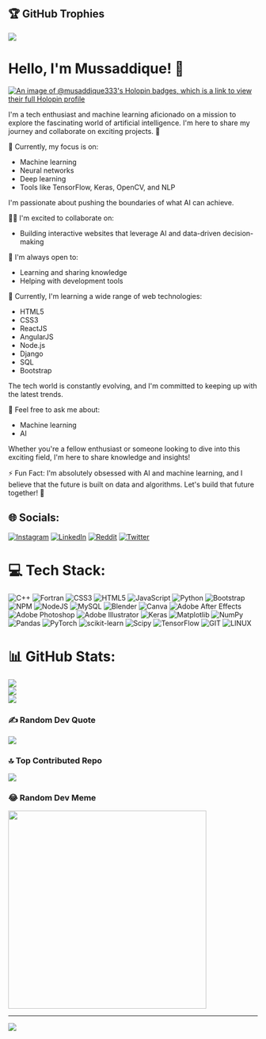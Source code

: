 ## 🏆 GitHub Trophies
![](https://github-profile-trophy.vercel.app/?username=musaddique333&theme=discord&no-frame=false&no-bg=false&margin-w=4)

# Hello, I'm Mussaddique! 👋
[![An image of @musaddique333's Holopin badges, which is a link to view their full Holopin profile](https://www.holopin.io/@musaddique333)](https://www.holopin.io/@musaddique333)

I'm a tech enthusiast and machine learning aficionado on a mission to explore the fascinating world of artificial intelligence. I'm here to share my journey and collaborate on exciting projects. 🤖

🔧 Currently, my focus is on:
- Machine learning
- Neural networks
- Deep learning
- Tools like TensorFlow, Keras, OpenCV, and NLP

I'm passionate about pushing the boundaries of what AI can achieve.

👐🏻 I'm excited to collaborate on:
- Building interactive websites that leverage AI and data-driven decision-making

🤝 I'm always open to:
- Learning and sharing knowledge
- Helping with development tools

🌴 Currently, I'm learning a wide range of web technologies:
- HTML5
- CSS3
- ReactJS
- AngularJS
- Node.js
- Django
- SQL
- Bootstrap

The tech world is constantly evolving, and I'm committed to keeping up with the latest trends.

🔖 Feel free to ask me about:
- Machine learning
- AI

Whether you're a fellow enthusiast or someone looking to dive into this exciting field, I'm here to share knowledge and insights!

⚡️ Fun Fact: I'm absolutely obsessed with AI and machine learning, and I believe that the future is built on data and algorithms. Let's build that future together! 🌟



## 🌐 Socials:
[![Instagram](https://img.shields.io/badge/Instagram-%23E4405F.svg?logo=Instagram&logoColor=white)](https://instagram.com/https://www.instagram.com/mohammed_musaddique_mogal/) [![LinkedIn](https://img.shields.io/badge/LinkedIn-%230077B5.svg?logo=linkedin&logoColor=white)](https://linkedin.com/in/https://www.linkedin.com/in/mohammed-musaddique-a05313227/) [![Reddit](https://img.shields.io/badge/Reddit-%23FF4500.svg?logo=Reddit&logoColor=white)](https://reddit.com/user/https://www.reddit.com/user/_musaddique333) [![Twitter](https://img.shields.io/badge/Twitter-%231DA1F2.svg?logo=Twitter&logoColor=white)](https://twitter.com/https://twitter.com/musaddique333) 

# 💻 Tech Stack:
![C++](https://img.shields.io/badge/c++-%2300599C.svg?style=for-the-badge&logo=c%2B%2B&logoColor=white) ![Fortran](https://img.shields.io/badge/Fortran-%23734F96.svg?style=for-the-badge&logo=fortran&logoColor=white) ![CSS3](https://img.shields.io/badge/css3-%231572B6.svg?style=for-the-badge&logo=css3&logoColor=white) ![HTML5](https://img.shields.io/badge/html5-%23E34F26.svg?style=for-the-badge&logo=html5&logoColor=white) ![JavaScript](https://img.shields.io/badge/javascript-%23323330.svg?style=for-the-badge&logo=javascript&logoColor=%23F7DF1E) ![Python](https://img.shields.io/badge/python-3670A0?style=for-the-badge&logo=python&logoColor=ffdd54) ![Bootstrap](https://img.shields.io/badge/bootstrap-%238511FA.svg?style=for-the-badge&logo=bootstrap&logoColor=white) ![NPM](https://img.shields.io/badge/NPM-%23CB3837.svg?style=for-the-badge&logo=npm&logoColor=white) ![NodeJS](https://img.shields.io/badge/node.js-6DA55F?style=for-the-badge&logo=node.js&logoColor=white) ![MySQL](https://img.shields.io/badge/mysql-%2300000f.svg?style=for-the-badge&logo=mysql&logoColor=white) ![Blender](https://img.shields.io/badge/blender-%23F5792A.svg?style=for-the-badge&logo=blender&logoColor=white) ![Canva](https://img.shields.io/badge/Canva-%2300C4CC.svg?style=for-the-badge&logo=Canva&logoColor=white) ![Adobe After Effects](https://img.shields.io/badge/Adobe%20After%20Effects-9999FF.svg?style=for-the-badge&logo=Adobe%20After%20Effects&logoColor=white) ![Adobe Photoshop](https://img.shields.io/badge/adobe%20photoshop-%2331A8FF.svg?style=for-the-badge&logo=adobe%20photoshop&logoColor=white) ![Adobe Illustrator](https://img.shields.io/badge/adobe%20illustrator-%23FF9A00.svg?style=for-the-badge&logo=adobe%20illustrator&logoColor=white) ![Keras](https://img.shields.io/badge/Keras-%23D00000.svg?style=for-the-badge&logo=Keras&logoColor=white) ![Matplotlib](https://img.shields.io/badge/Matplotlib-%23ffffff.svg?style=for-the-badge&logo=Matplotlib&logoColor=black) ![NumPy](https://img.shields.io/badge/numpy-%23013243.svg?style=for-the-badge&logo=numpy&logoColor=white) ![Pandas](https://img.shields.io/badge/pandas-%23150458.svg?style=for-the-badge&logo=pandas&logoColor=white) ![PyTorch](https://img.shields.io/badge/PyTorch-%23EE4C2C.svg?style=for-the-badge&logo=PyTorch&logoColor=white) ![scikit-learn](https://img.shields.io/badge/scikit--learn-%23F7931E.svg?style=for-the-badge&logo=scikit-learn&logoColor=white) ![Scipy](https://img.shields.io/badge/SciPy-%230C55A5.svg?style=for-the-badge&logo=scipy&logoColor=%white) ![TensorFlow](https://img.shields.io/badge/TensorFlow-%23FF6F00.svg?style=for-the-badge&logo=TensorFlow&logoColor=white) ![GIT](https://img.shields.io/badge/Git-fc6d26?style=for-the-badge&logo=git&logoColor=white) ![LINUX](https://img.shields.io/badge/Linux-FCC624?style=for-the-badge&logo=linux&logoColor=black)
# 📊 GitHub Stats:
![](https://github-readme-stats.vercel.app/api?username=musaddique333&theme=dark&hide_border=false&include_all_commits=false&count_private=false)<br/>
![](https://github-readme-streak-stats.herokuapp.com/?user=musaddique333&theme=dark&hide_border=false)<br/>
![](https://github-readme-stats.vercel.app/api/top-langs/?username=musaddique333&theme=dark&hide_border=false&include_all_commits=false&count_private=false&layout=compact)

### ✍️ Random Dev Quote
![](https://quotes-github-readme.vercel.app/api?type=horizontal&theme=radical)

### 🔝 Top Contributed Repo
![](https://github-contributor-stats.vercel.app/api?username=musaddique333&limit=5&theme=dark&combine_all_yearly_contributions=true)

### 😂 Random Dev Meme
<img src='https://randommeme-five.vercel.app/' style="height: 400px;"/>

---
[![](https://visitcount.itsvg.in/api?id=musaddique333&icon=2&color=4)](https://visitcount.itsvg.in)

<!-- Proudly created with GPRM ( https://gprm.itsvg.in ) -->
